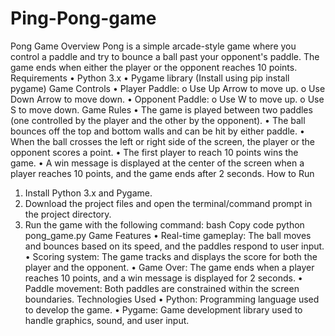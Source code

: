 # Ping-Pong-game
Pong Game
Overview
Pong is a simple arcade-style game where you control a paddle and try to bounce a ball past your opponent's paddle. The game ends when either the player or the opponent reaches 10 points.
Requirements
•	Python 3.x
•	Pygame library (Install using pip install pygame)
Game Controls
•	Player Paddle:
o	Use Up Arrow to move up.
o	Use Down Arrow to move down.
•	Opponent Paddle:
o	Use W to move up.
o	Use S to move down.
Game Rules
•	The game is played between two paddles (one controlled by the player and the other by the opponent).
•	The ball bounces off the top and bottom walls and can be hit by either paddle.
•	When the ball crosses the left or right side of the screen, the player or the opponent scores a point.
•	The first player to reach 10 points wins the game.
•	A win message is displayed at the center of the screen when a player reaches 10 points, and the game ends after 2 seconds.
How to Run
1.	Install Python 3.x and Pygame.
2.	Download the project files and open the terminal/command prompt in the project directory.
3.	Run the game with the following command:
bash
Copy code
python pong_game.py
Game Features
•	Real-time gameplay: The ball moves and bounces based on its speed, and the paddles respond to user input.
•	Scoring system: The game tracks and displays the score for both the player and the opponent.
•	Game Over: The game ends when a player reaches 10 points, and a win message is displayed for 2 seconds.
•	Paddle movement: Both paddles are constrained within the screen boundaries.
Technologies Used
•	Python: Programming language used to develop the game.
•	Pygame: Game development library used to handle graphics, sound, and user input.

